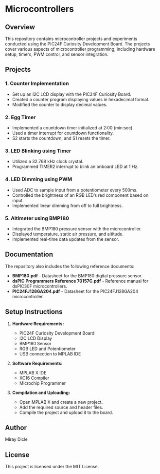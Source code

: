 # Microcontrollers

## Overview
This repository contains microcontroller projects and experiments conducted using the PIC24F Curiosity Development Board. The projects cover various aspects of microcontroller programming, including hardware setup, timers, PWM control, and sensor integration.

## Projects

### 1. **Counter Implementation**
- Set up an I2C LCD display with the PIC24F Curiosity Board.
- Created a counter program displaying values in hexadecimal format.
- Modified the counter to display decimal values.

### 2. **Egg Timer**
- Implemented a countdown timer initialized at 2:00 (min:sec).
- Used a timer interrupt for countdown functionality.
- S2 starts the countdown, and S1 resets the timer.

### 3. **LED Blinking using Timer**
- Utilized a 32.768 kHz clock crystal.
- Programmed TIMER2 interrupt to blink an onboard LED at 1 Hz.

### 4. **LED Dimming using PWM**
- Used ADC to sample input from a potentiometer every 500ms.
- Controlled the brightness of an RGB LED’s red component based on input.
- Implemented linear dimming from off to full brightness.

### 5. **Altimeter using BMP180**
- Integrated the BMP180 pressure sensor with the microcontroller.
- Displayed temperature, static air pressure, and altitude.
- Implemented real-time data updates from the sensor.

## Documentation
The repository also includes the following reference documents:
- **BMP180.pdf** - Datasheet for the BMP180 digital pressure sensor.
- **dsPIC Programmers Reference 70157C.pdf** - Reference manual for dsPIC30F microcontrollers.
- **PIC24FJ128GA204.pdf** - Datasheet for the PIC24FJ128GA204 microcontroller.

## Setup Instructions
1. **Hardware Requirements:**
   - PIC24F Curiosity Development Board
   - I2C LCD Display
   - BMP180 Sensor
   - RGB LED and Potentiometer
   - USB connection to MPLAB IDE

2. **Software Requirements:**
   - MPLAB X IDE
   - XC16 Compiler
   - Microchip Programmer

3. **Compilation and Uploading:**
   - Open MPLAB X and create a new project.
   - Add the required source and header files.
   - Compile the project and upload it to the board.

## Author
Miray Dicle

## License
This project is licensed under the MIT License.
